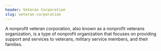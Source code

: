 ```yaml
---
header: Veteran Corporation
slug: veteran-corporation
---
```

A nonprofit veteran corporation, also known as a nonprofit veterans organization, is a type of nonprofit organization that focuses on providing support and services to veterans, military service members, and their families. 